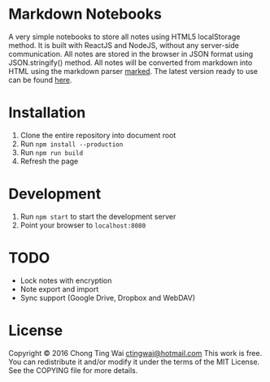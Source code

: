# Markdown Notebooks
A very simple notebooks to store all notes using HTML5 localStorage method.
It is built with ReactJS and NodeJS, without any server-side communication.
All notes are stored in the browser in JSON format using JSON.stringify()
method. All notes will be converted from markdown into HTML using the markdown
parser [marked](https://github.com/chjj/marked). The latest version ready to use
can be found [here](https://mdnotebooks.twcloud.tech/).

# Installation
1. Clone the entire repository into document root
2. Run `npm install --production`
3. Run `npm run build`
3. Refresh the page

# Development
1. Run `npm start` to start the development server
2. Point your browser to `localhost:8080`

# TODO
- Lock notes with encryption
- Note export and import
- Sync support (Google Drive, Dropbox and WebDAV)

# License
Copyright © 2016 Chong Ting Wai [ctingwai@hotmail.com](mailto:ctingwai@hotmail.com)
This work is free. You can redistribute it and/or modify it under the terms of the
MIT License. See the COPYING file for more details.
